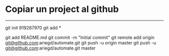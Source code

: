 # Copiar un project al github
-----------------------------
git init
919267970
git add *

git add README.md
git commit -m "Initial commit"
git remote add origin git@github.com:ariegd/automate.git
git push -u origin master
git push -u git@github.com:ariegd/automate.git master

